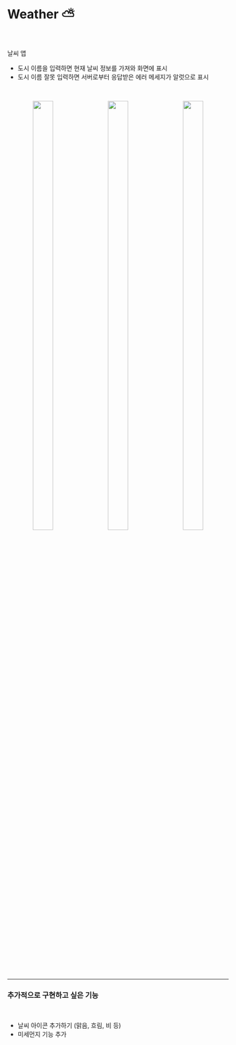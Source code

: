 # Weather ⛅️

<br>


날씨 앱

- 도시 이름을 입력하면 현재 날씨 정보를 가져와 화면에 표시
- 도시 이름 잘못 입력하면 서버로부터 응답받은 에러 메세지가 알럿으로 표시



<br>

<p align= center><img src=https://user-images.githubusercontent.com/63290629/151555249-8fdcffe6-1064-459e-a856-5b1c82ae45be.png width="30%" height="50%"/> &nbsp;&nbsp;&nbsp;&nbsp;<img src=https://user-images.githubusercontent.com/63290629/151555258-f84e535c-b7ed-4b8d-842d-6d76ba6fcf0f.png width="30%" height="50%"/> &nbsp;&nbsp;&nbsp;&nbsp;<img src=https://user-images.githubusercontent.com/63290629/151555264-e40a87be-eda6-4a9c-8e86-35c69aaa6949.png width="30%" height="50%"/></p>

<br>


---


### **추가적으로 구현하고 싶은 기능**

<br>


- 날씨 아이콘 추가하기 (맑음, 흐림, 비 등)
- 미세먼지 기능 추가


<br>
